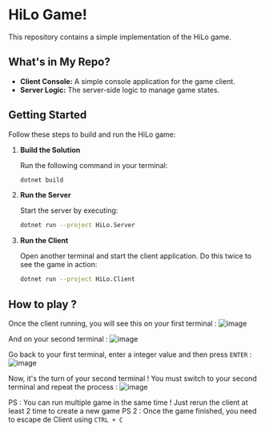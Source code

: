 # HiLo Game!

This repository contains a simple implementation of the HiLo game.

## What's in My Repo?

- **Client Console:** A simple console application for the game client.
- **Server Logic:** The server-side logic to manage game states.

## Getting Started

Follow these steps to build and run the HiLo game:

1. **Build the Solution**

    Run the following command in your terminal:

    ```bash
    dotnet build
    ```

2. **Run the Server**

    Start the server by executing:

    ```bash
    dotnet run --project HiLo.Server
    ```

3. **Run the Client**

    Open another terminal and start the client application. Do this twice to see the game in action:

    ```bash
    dotnet run --project HiLo.Client
    ```

## How to play ?

Once the client running, you will see this on your first terminal :
![image](https://github.com/FournyP/HiLo-Game/assets/64586968/ea521b44-18d9-4edf-991e-1132f44bd836)

And on your second terminal :
![image](https://github.com/FournyP/HiLo-Game/assets/64586968/81467fc6-6b84-4ddd-a140-8a93cc678e75)

Go back to your first terminal, enter a integer value and then press `ENTER` :
![image](https://github.com/FournyP/HiLo-Game/assets/64586968/1b813dbe-72b5-4a31-819b-ed3974043247)

Now, it's the turn of your second terminal ! You must switch to your second terminal and repeat the process :
![image](https://github.com/FournyP/HiLo-Game/assets/64586968/8b12d601-6902-4300-88fc-684f52f8706c)

PS : You can run multiple game in the same time ! Just rerun the client at least 2 time to create a new game
PS 2 : Once the game finished, you need to escape de Client using `CTRL + C`
